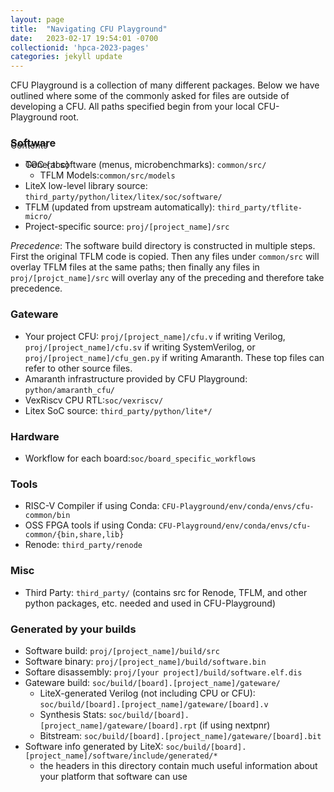 ```yaml
---
layout: page
title:  "Navigating CFU Playground"
date:   2023-02-17 19:54:01 -0700
collectionid: 'hpca-2023-pages' 
categories: jekyll update
---
```


CFU Playground is a collection of many different packages. 
Below we have outlined where some of the commonly asked for files are outside of developing a CFU.
All paths specified begin from your local CFU-Playground root. 

<div id="toc_container" style="position: absolute" markdown="1">
<p class="toc_title">Contents</p>

* TOC
{:toc}
</div>

### Software
* General software (menus, microbenchmarks): `common/src/`
  * TFLM Models:`common/src/models`
* LiteX low-level library source: `third_party/python/litex/litex/soc/software/`
* TFLM (updated from upstream automatically): `third_party/tflite-micro/`
* Project-specific source: `proj/[project_name]/src`

*Precedence*: The software build directory is constructed in multiple steps.  First the original TFLM code is copied.  Then any files under `common/src` will overlay TFLM files at the same paths; then finally any files in `proj/[projct_name]/src` will overlay any of the preceding and therefore take precedence.

### Gateware
* Your project CFU: `proj/[project_name]/cfu.v` if writing Verilog, `proj/[project_name]/cfu.sv` if writing SystemVerilog, or `proj/[project_name]/cfu_gen.py` if writing Amaranth.   These top files can refer to other source files.
* Amaranth infrastructure provided by CFU Playground: `python/amaranth_cfu/`
* VexRiscv CPU RTL:`soc/vexriscv/` 
* Litex SoC source: `third_party/python/lite*/`


### Hardware
* Workflow for each board:`soc/board_specific_workflows` 

### Tools
* RISC-V Compiler if using Conda: `CFU-Playground/env/conda/envs/cfu-common/bin`
* OSS FPGA tools if using Conda: `CFU-Playground/env/conda/envs/cfu-common/{bin,share,lib}`
* Renode: `third_party/renode`


### Misc
* Third Party: `third_party/` (contains src for Renode, TFLM, and other python packages, etc. needed and used in CFU-Playground) 

### Generated by your builds
* Software build: `proj/[project_name]/build/src`
* Software binary: `proj/[project_name]/build/software.bin`
* Softare disassembly: `proj/[your project]/build/software.elf.dis`
* Gateware build: `soc/build/[board].[project_name]/gateware/`
  * LiteX-generated Verilog (not including CPU or CFU): `soc/build/[board].[project_name]/gateware/[board].v`
  * Synthesis Stats: `soc/build/[board].[project_name]/gateware/[board].rpt` (if using nextpnr)
  * Bitstream: `soc/build/[board].[project_name]/gateware/[board].bit`
* Software info generated by LiteX: `soc/build/[board].[project_name]/software/include/generated/*`
  * the headers in this directory contain much useful information about your platform that software can use   
